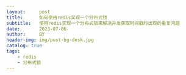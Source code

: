 ```yaml
---
layout:     post
title:      如何使用redis实现一个分布式锁
subtitle:   使用redis实现一个分布式锁来解决并发获取时间戳时出现的重复问题
date:       2023-07-06
author:     BY
header-img: img/post-bg-desk.jpg
catalog: true
tags:
    - redis
    - 分布式锁
---
```






